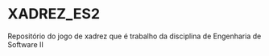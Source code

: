 XADREZ_ES2
==========

Repositório do jogo de xadrez que é trabalho da disciplina de Engenharia de Software II
